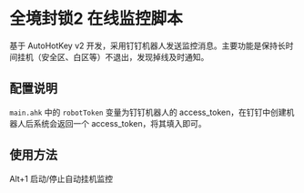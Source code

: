 # 全境封锁2 在线监控脚本

基于 AutoHotKey v2 开发，采用钉钉机器人发送监控消息。主要功能是保持长时间挂机（安全区、白区等）不退出，发现掉线及时通知。

## 配置说明

`main.ahk` 中的 `robotToken` 变量为钉钉机器人的 access_token，在钉钉中创建机器人后系统会返回一个 access_token，将其填入即可。

## 使用方法

Alt+1 启动/停止自动挂机监控
